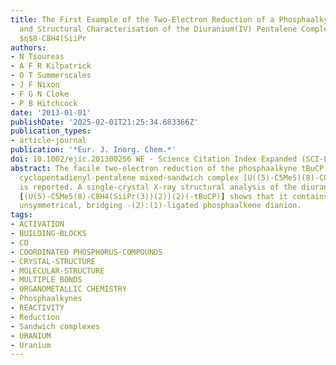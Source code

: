 ```yaml
---
title: The First Example of the Two-Electron Reduction of a Phosphaalkyne -Synthesis
  and Structural Characterisation of the Diuranium(IV) Pentalene Complex [(U$η$5-C5Me5
  $η$8-C8H4(SiiPr
authors:
- N Tsoureas
- A F R Kilpatrick
- O T Summerscales
- J F Nixon
- F G N Cloke
- P B Hitchcock
date: '2013-01-01'
publishDate: '2025-02-01T21:25:34.683366Z'
publication_types:
- article-journal
publication: '*Eur. J. Inorg. Chem.*'
doi: 10.1002/ejic.201300256 WE - Science Citation Index Expanded (SCI-EXPANDED)
abstract: The facile two-electron reduction of the phosphaalkyne tBuCP by the U-III
  cyclopentadienyl-pentalene mixed-sandwich complex [U((5)-C5Me5)(8)-C8H4(SiiPr(3))(2)]
  is reported. A single-crystal X-ray structural analysis of the diuranium(IV) product
  [(U(5)-C5Me5(8)-C8H4(SiiPr(3))(2))(2)(-tBuCP)] shows that it contains a slightly
  unsymmetrical, bridging -(2):(1)-ligated phosphaalkene dianion.
tags:
- ACTIVATION
- BUILDING-BLOCKS
- CO
- COORDINATED PHOSPHORUS-COMPOUNDS
- CRYSTAL-STRUCTURE
- MOLECULAR-STRUCTURE
- MULTIPLE BONDS
- ORGANOMETALLIC CHEMISTRY
- Phosphaalkynes
- REACTIVITY
- Reduction
- Sandwich complexes
- URANIUM
- Uranium
---
```

